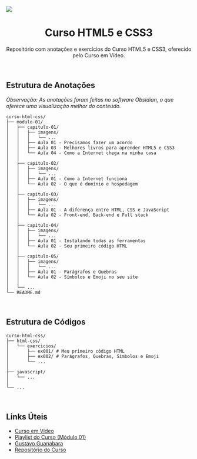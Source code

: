 <img src="https://raw.githubusercontent.com/gustavoguanabara/html-css/refs/heads/master/ajude-a-divulgar/arte001-gustavoguanabara/gustavoguanabara-horizontal.png">

<h1 style="text-align: center;">Curso HTML5 e CSS3</h1>
<p style="text-align: center;">Repositório com anotações e exercícios do Curso HTML5 e CSS3, oferecido pelo Curso em Vídeo.</p>
<br>

## Estrutura de Anotações
_Observação: As anotações foram feitas no software Obsidian, o que oferece uma visualização melhor do conteúdo._

```plaintext
curso-html-css/
├── modulo-01/
│   ├── capitulo-01/
│   │   ├── imagens/
│   │   │   └── ...
│   │   ├── Aula 01 - Precisamos fazer um acordo
│   │   ├── Aula 03 - Melhores livros para aprender HTML5 e CSS3
│   │   └── Aula 04 - Como a Internet chega na minha casa
│   │   
│   ├── capitulo-02/
│   │   ├── imagens/
│   │   │   └── ...
│   │   ├── Aula 01 - Como a Internet funciona
│   │   └── Aula 02 - O que é domínio e hospedagem
│   │   
│   ├── capitulo-03/
│   │   ├── imagens/
│   │   │   └── ...
│   │   ├── Aula 01 - A diferença entre HTML, CSS e JavaScript
│   │   └── Aula 02 - Front-end, Back-end e Full stack
│   │  
│   ├── capitulo-04/
│   │   ├── imagens/
│   │   │   └── ...
│   │   ├── Aula 01 - Instalando todas as ferramentas
│   │   └── Aula 02 - Seu primeiro código HTML
│   │  
│   ├── capitulo-05/
│   │   ├── imagens/
│   │   │   └── ...
│   │   ├── Aula 01 - Parágrafos e Quebras
│   │   └── Aula 02 - Símbolos e Emoji no seu site
│   │  
│   └── ...
└── README.md
```

<br>

## Estrutura de Códigos

```plaintext
curso-html-css/
├── html-css/
│   └── exercicios/
│       ├── ex001/ # Meu primeiro código HTML
│       ├── ex002/ # Parágrafos, Quebras, Símbolos e Emoji
│       └── ...
│   
├── javascript/
│   └── ...
│   
└── ...
```

<br>

## Links Úteis

* [Curso em Vídeo](https://www.cursoemvideo.com/)
* [Playlist do Curso (Módulo 01)](https://www.youtube.com/playlist?list=PLHz_AreHm4dkZ9-atkcmcBaMZdmLHft8n)
* [Gustavo Guanabara](https://github.com/gustavoguanabara)
* [Repositório do Curso](https://github.com/gustavoguanabara/html-css)
